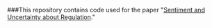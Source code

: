 ###This repository contains code used for the paper "[Sentiment and Uncertainty about Regulation](https://zhoudanxie.github.io/documents/wp-SinclairXie2022.pdf)."